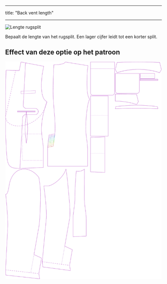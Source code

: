 - - -
title: "Back vent length"
- - -

![Lengte rugsplit](backventlength.svg)

Bepaalt de lengte van het rugsplit. Een lager cijfer leidt tot een korter split.

## Effect van deze optie op het patroon

![Deze afbeelding toont het effect van deze optie door meerdere varianten die een andere waarde hebben voor deze optie te vervangen](jaeger_backventlength_sample.svg "Effect of this option on the pattern")
